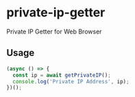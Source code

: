 # private-ip-getter

Private IP Getter for Web Browser


## Usage

```js
(async () => {
  const ip = await getPrivateIP();
  console.log('Private IP Address', ip);
})();
```

